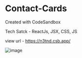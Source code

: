 # Contact-Cards
Created with CodeSandbox

Tech Satck - ReactJs, JSX, CSS, JS

view url - https://n3tnd.csb.app/

![image](https://user-images.githubusercontent.com/82470912/124508158-54f6da80-dd9d-11eb-9c50-693d62698b6a.png)

